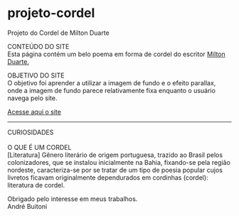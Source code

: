# projeto-cordel
Projeto do Cordel de Milton Duarte

CONTEÚDO DO SITE <br>
Esta página contém um belo poema em forma de cordel do escritor <a href="https://www.recantodasletras.com.br/autor_textos.php?id=9806" target="_blank"> Milton Duarte.</a> <br>

OBJETIVO DO SITE <br>
O objetivo foi aprender a utilizar a imagem de fundo e o efeito parallax, onde a imagem de fundo parece relativamente fixa enquanto o usuário navega pelo site.

<a href="http://andrebuitoni.github.io/projeto-cordel/index.html/">Acesse aqui o site</a> <br>

----------------------------------------------------------

CURIOSIDADES<br><br>
O QUE É UM CORDEL <br>
[Literatura] Gênero literário de origem portuguesa, trazido ao Brasil pelos colonizadores, que se instalou inicialmente na Bahia, fixando-se pela região nordeste, caracteriza-se por se tratar de um tipo de poesia popular cujos livretos ficavam originalmente dependurados em cordinhas (cordel): literatura de cordel.

Obrigado pelo interesse em meus trabalhos. <br>
André Buitoni